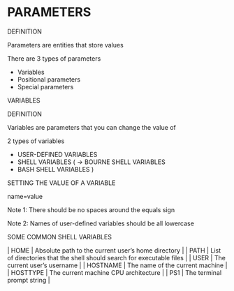 # PARAMETERS

DEFINITION

Parameters are entities that store values

There are 3 types of parameters

- Variables
- Positional parameters
- Special parameters

VARIABLES

DEFINITION

Variables are parameters that you can change the value of

2 types of variables

- USER-DEFINED VARIABLES
- SHELL VARIABLES ( -> BOURNE SHELL VARIABLES
- BASH SHELL VARIABLES )

SETTING THE VALUE OF A VARIABLE

name=value

Note 1: There should be no spaces around the equals sign

Note 2: Names of user-defined variables should be all lowercase

SOME COMMON SHELL VARIABLES

| HOME     | Absolute path to the current user’s home directory                    |
| PATH     | List of directories that the shell should search for executable files |
| USER     | The current user’s username                                           |
| HOSTNAME | The name of the current machine                                       |
| HOSTTYPE | The current machine CPU architecture                                  |
| PS1      | The terminal prompt string                                            |
